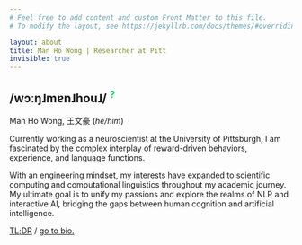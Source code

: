```yaml
---
# Feel free to add content and custom Front Matter to this file.
# To modify the layout, see https://jekyllrb.com/docs/themes/#overriding-theme-defaults

layout: about
title: Man Ho Wong | Researcher at Pitt
invisible: true
---
```


<h2>/wɔːŋ˩mɐn˩hou˩/ 
<a href="/etc" style="text-decoration:none; color:rgba(0,204,92,0.925)"><sup>?</sup></a>
</h2>

Man Ho Wong, 王文豪 (*he/him*) 

Currently working as a neuroscientist at the University of Pittsburgh, I am fascinated by the complex interplay of reward-driven behaviors, experience, and language functions.

With an engineering mindset, my interests have expanded to scientific computing and computational linguistics throughout my academic journey. My ultimate goal is to unify my passions and explore the realms of NLP and interactive AI, bridging the gaps between human cognition and artificial intelligence.

[TL;DR](/etc#tldr-word-clouds) / [go to bio.](/bio/)